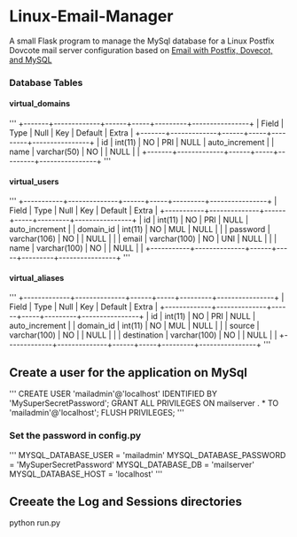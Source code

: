 # Linux-Email-Manager
A small Flask program to manage the MySql database for a Linux Postfix Dovcote mail server configuration based on [Email with Postfix, Dovecot, and MySQL](https://www.linode.com/docs/email/postfix/email-with-postfix-dovecot-and-mysql)

### Database Tables
#### virtual_domains
'''
+-------+-------------+------+-----+---------+----------------+
| Field | Type        | Null | Key | Default | Extra          |
+-------+-------------+------+-----+---------+----------------+
| id    | int(11)     | NO   | PRI | NULL    | auto_increment |
| name  | varchar(50) | NO   |     | NULL    |                |
+-------+-------------+------+-----+---------+----------------+
'''
#### virtual_users
'''
+-----------+--------------+------+-----+---------+----------------+
| Field     | Type         | Null | Key | Default | Extra          |
+-----------+--------------+------+-----+---------+----------------+
| id        | int(11)      | NO   | PRI | NULL    | auto_increment |
| domain_id | int(11)      | NO   | MUL | NULL    |                |
| password  | varchar(106) | NO   |     | NULL    |                |
| email     | varchar(100) | NO   | UNI | NULL    |                |
| name      | varchar(100) | NO   |     | NULL    |                |
+-----------+--------------+------+-----+---------+----------------+
'''

#### virtual_aliases
'''
+-------------+--------------+------+-----+---------+----------------+
| Field       | Type         | Null | Key | Default | Extra          |
+-------------+--------------+------+-----+---------+----------------+
| id          | int(11)      | NO   | PRI | NULL    | auto_increment |
| domain_id   | int(11)      | NO   | MUL | NULL    |                |
| source      | varchar(100) | NO   |     | NULL    |                |
| destination | varchar(100) | NO   |     | NULL    |                |
+-------------+--------------+------+-----+---------+----------------+
'''

## Create a user for the application on MySql 

'''
CREATE USER 'mailadmin'@'localhost' IDENTIFIED BY 'MySuperSecretPassword';
GRANT ALL PRIVILEGES ON mailserver . * TO 'mailadmin'@'localhost';
FLUSH PRIVILEGES;
'''

### Set the password in config.py

'''
    MYSQL_DATABASE_USER = 'mailadmin'
    MYSQL_DATABASE_PASSWORD = 'MySuperSecretPassword'
    MYSQL_DATABASE_DB = 'mailserver'
    MYSQL_DATABASE_HOST = 'localhost'
'''
## Creeate the Log and Sessions directories

python run.py